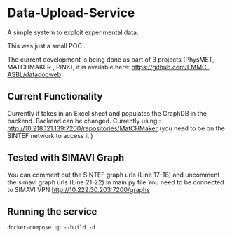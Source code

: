 # Data-Upload-Service

A simple system to exploit experimental data.

This was just a small POC . 

The current development is being done as part of 3 projects (PhysMET, MATCHMAKER , PINK), it is available here: https://github.com/EMMC-ASBL/datadocweb

## Current Functionality

Currently it takes in an Excel sheet and populates the GraphDB in the backend.
Backend can be changed.
Currently using : http://10.218.121.139:7200/repositories/MatCHMaker   (you need to be on the SINTEF network to access it )

## Tested with SIMAVI Graph
You can comment out the SINTEF graph urls (Line 17-18) and uncomment the simavi graph urls (Line 21-22) in main.py file
You need to be connected to SIMAVI VPN
http://10.222.30.203:7200/graphs

## Running the service

`docker-compose up --build -d`


